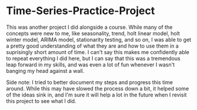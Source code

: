 # Time-Series-Practice-Project

This was another project I did alongside a course. While many of the concepts were new to me, like seasonality, trend, holt linear model, holt winter model, ARIMA model, stationarity testing, and so on, I was able to get a pretty good understanding of what they are and how to use them in a suprisingly short amount of time. I can't say this makes me confidently able to repeat everything I did here, but I can say that this was a tremendous leap forward in my skills, and was even a lot of fun whenever I wasn't banging my head against a wall.

Side note: I tried to better document my steps and progress this time around. While this may have slowed the process down a bit, it helped some of the ideas sink in, and I'm sure it will help a lot in the future when I revisit this project to see what I did.
